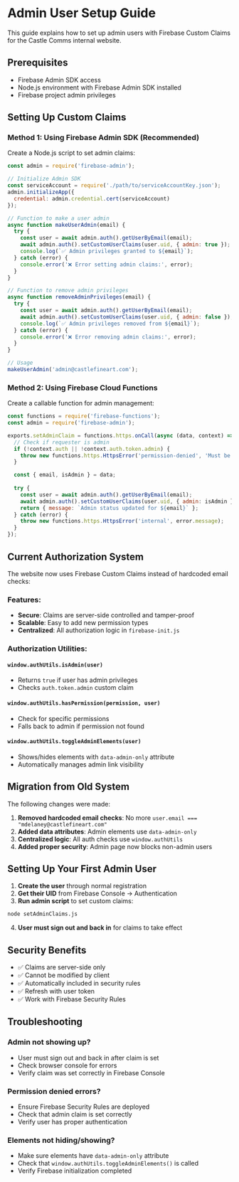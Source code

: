 # Admin User Setup Guide

This guide explains how to set up admin users with Firebase Custom Claims for the Castle Comms internal website.

## Prerequisites

- Firebase Admin SDK access
- Node.js environment with Firebase Admin SDK installed
- Firebase project admin privileges

## Setting Up Custom Claims

### Method 1: Using Firebase Admin SDK (Recommended)

Create a Node.js script to set admin claims:

```javascript
const admin = require('firebase-admin');

// Initialize Admin SDK
const serviceAccount = require('./path/to/serviceAccountKey.json');
admin.initializeApp({
  credential: admin.credential.cert(serviceAccount)
});

// Function to make a user admin
async function makeUserAdmin(email) {
  try {
    const user = await admin.auth().getUserByEmail(email);
    await admin.auth().setCustomUserClaims(user.uid, { admin: true });
    console.log(`✅ Admin privileges granted to ${email}`);
  } catch (error) {
    console.error('❌ Error setting admin claims:', error);
  }
}

// Function to remove admin privileges
async function removeAdminPrivileges(email) {
  try {
    const user = await admin.auth().getUserByEmail(email);
    await admin.auth().setCustomUserClaims(user.uid, { admin: false });
    console.log(`✅ Admin privileges removed from ${email}`);
  } catch (error) {
    console.error('❌ Error removing admin claims:', error);
  }
}

// Usage
makeUserAdmin('admin@castlefineart.com');
```

### Method 2: Using Firebase Cloud Functions

Create a callable function for admin management:

```javascript
const functions = require('firebase-functions');
const admin = require('firebase-admin');

exports.setAdminClaim = functions.https.onCall(async (data, context) => {
  // Check if requester is admin
  if (!context.auth || !context.auth.token.admin) {
    throw new functions.https.HttpsError('permission-denied', 'Must be admin');
  }

  const { email, isAdmin } = data;
  
  try {
    const user = await admin.auth().getUserByEmail(email);
    await admin.auth().setCustomUserClaims(user.uid, { admin: isAdmin });
    return { message: `Admin status updated for ${email}` };
  } catch (error) {
    throw new functions.https.HttpsError('internal', error.message);
  }
});
```

## Current Authorization System

The website now uses Firebase Custom Claims instead of hardcoded email checks:

### Features:
- **Secure**: Claims are server-side controlled and tamper-proof
- **Scalable**: Easy to add new permission types
- **Centralized**: All authorization logic in `firebase-init.js`

### Authorization Utilities:

#### `window.authUtils.isAdmin(user)`
- Returns `true` if user has admin privileges
- Checks `auth.token.admin` custom claim

#### `window.authUtils.hasPermission(permission, user)`
- Check for specific permissions
- Falls back to admin if permission not found

#### `window.authUtils.toggleAdminElements(user)`
- Shows/hides elements with `data-admin-only` attribute
- Automatically manages admin link visibility

## Migration from Old System

The following changes were made:

1. **Removed hardcoded email checks**: No more `user.email === "mdelaney@castlefineart.com"`
2. **Added data attributes**: Admin elements use `data-admin-only`
3. **Centralized logic**: All auth checks use `window.authUtils`
4. **Added proper security**: Admin page now blocks non-admin users

## Setting Up Your First Admin User

1. **Create the user** through normal registration
2. **Get their UID** from Firebase Console → Authentication
3. **Run admin script** to set custom claims:

```bash
node setAdminClaims.js
```

4. **User must sign out and back in** for claims to take effect

## Security Benefits

- ✅ Claims are server-side only
- ✅ Cannot be modified by client
- ✅ Automatically included in security rules
- ✅ Refresh with user token
- ✅ Work with Firebase Security Rules

## Troubleshooting

### Admin not showing up?
- User must sign out and back in after claim is set
- Check browser console for errors
- Verify claim was set correctly in Firebase Console

### Permission denied errors?
- Ensure Firebase Security Rules are deployed
- Check that admin claim is set correctly
- Verify user has proper authentication

### Elements not hiding/showing?
- Make sure elements have `data-admin-only` attribute
- Check that `window.authUtils.toggleAdminElements()` is called
- Verify Firebase initialization completed